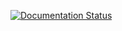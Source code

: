 [![Documentation Status](https://readthedocs.org/projects/ansicolortags/badge/?version=latest)](http://ansicolortags.readthedocs.io/?badge=latest)